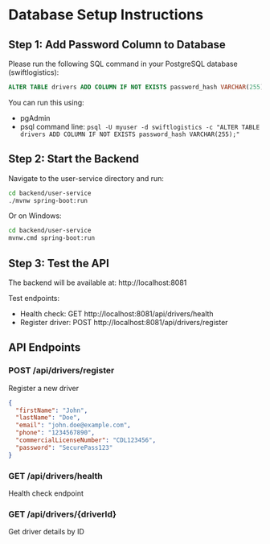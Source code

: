 # Database Setup Instructions

## Step 1: Add Password Column to Database
Please run the following SQL command in your PostgreSQL database (swiftlogistics):

```sql
ALTER TABLE drivers ADD COLUMN IF NOT EXISTS password_hash VARCHAR(255);
```

You can run this using:
- pgAdmin
- psql command line: `psql -U myuser -d swiftlogistics -c "ALTER TABLE drivers ADD COLUMN IF NOT EXISTS password_hash VARCHAR(255);"`

## Step 2: Start the Backend
Navigate to the user-service directory and run:
```bash
cd backend/user-service
./mvnw spring-boot:run
```

Or on Windows:
```bash
cd backend/user-service
mvnw.cmd spring-boot:run
```

## Step 3: Test the API
The backend will be available at: http://localhost:8081

Test endpoints:
- Health check: GET http://localhost:8081/api/drivers/health
- Register driver: POST http://localhost:8081/api/drivers/register

## API Endpoints

### POST /api/drivers/register
Register a new driver
```json
{
  "firstName": "John",
  "lastName": "Doe",
  "email": "john.doe@example.com",
  "phone": "1234567890",
  "commercialLicenseNumber": "CDL123456",
  "password": "SecurePass123"
}
```

### GET /api/drivers/health
Health check endpoint

### GET /api/drivers/{driverId}
Get driver details by ID
